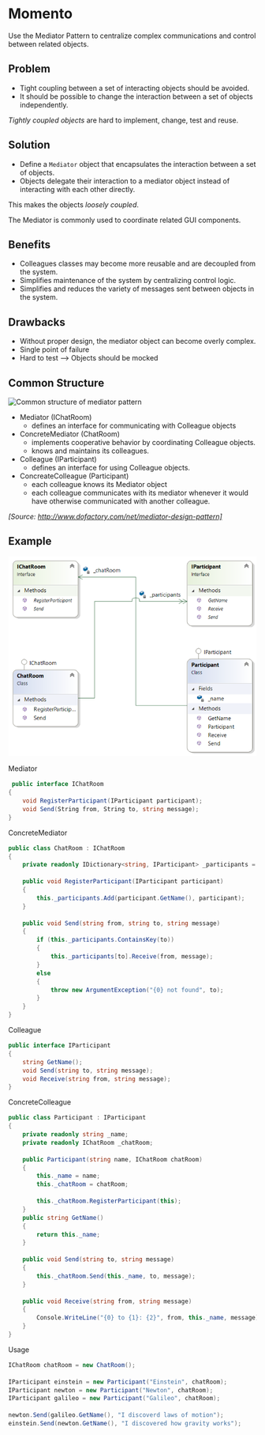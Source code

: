 ﻿# Momento

Use the Mediator Pattern to centralize complex communications and control between related objects.

## Problem

* Tight coupling between a set of interacting objects should be avoided.
* It should be possible to change the interaction between a set of objects independently.

*Tightly coupled objects* are hard to implement, change, test and reuse.

## Solution

* Define a `Mediator` object that encapsulates the interaction between a set of objects.
* Objects delegate their interaction to a mediator object instead of interacting with each other directly.

This makes the objects *loosely coupled*.

The Mediator is commonly used to coordinate related GUI components.

## Benefits

* Colleagues classes may become more reusable and are decoupled from the system.
* Simplifies maintenance of the system by centralizing control logic.
* Simplifies and reduces the variety of messages sent between objects in the system.

## Drawbacks

* Without proper design, the mediator object can become overly complex.
* Single point of failure
* Hard to test --> Objects should be mocked

## Common Structure

![Common structure of mediator pattern](https://upload.wikimedia.org/wikipedia/commons/9/92/W3sDesign_Mediator_Design_Pattern_UML.jpg)

* Mediator (IChatRoom)
  * defines an interface for communicating with Colleague objects
* ConcreteMediator (ChatRoom)
  * implements cooperative behavior by coordinating Colleague objects.
  * knows and maintains its colleagues.
* Colleague (IParticipant)
  * defines an interface for using Colleague objects.
* ConcreateColleague (Participant)
  * each colleague knows its Mediator object
  * each colleague communicates with its mediator whenever it would have otherwise communicated with another colleague.

_[Source: http://www.dofactory.com/net/mediator-design-pattern]_

## Example

![Mediator Pattern](/Diagrams/Mediator.png)

Mediator
```cs
 public interface IChatRoom
{
	void RegisterParticipant(IParticipant participant);
	void Send(String from, String to, string message);
}
```

ConcreteMediator
```cs
public class ChatRoom : IChatRoom
{
	private readonly IDictionary<string, IParticipant> _participants = new Dictionary<string, IParticipant>();

	public void RegisterParticipant(IParticipant participant)
	{
		this._participants.Add(participant.GetName(), participant);
	}

	public void Send(string from, string to, string message)
	{
		if (this._participants.ContainsKey(to))
		{
			this._participants[to].Receive(from, message);
		}
		else
		{
			throw new ArgumentException("{0} not found", to);
		}
	}
}
```

Colleague
```cs
public interface IParticipant
{
	string GetName();
	void Send(string to, string message);
	void Receive(string from, string message);
}
```

ConcreteColleague
```cs
public class Participant : IParticipant
{
	private readonly string _name;
	private readonly IChatRoom _chatRoom;

	public Participant(string name, IChatRoom chatRoom)
	{
		this._name = name;
		this._chatRoom = chatRoom;

		this._chatRoom.RegisterParticipant(this);
	}
	public string GetName()
	{
		return this._name;
	}

	public void Send(string to, string message)
	{
		this._chatRoom.Send(this._name, to, message);
	}

	public void Receive(string from, string message)
	{
		Console.WriteLine("{0} to {1}: {2}", from, this._name, message);
	}
}
```

Usage
```cs
IChatRoom chatRoom = new ChatRoom();

IParticipant einstein = new Participant("Einstein", chatRoom);
IParticipant newton = new Participant("Newton", chatRoom);
IParticipant galileo = new Participant("Galileo", chatRoom);

newton.Send(galileo.GetName(), "I discoverd laws of motion");
einstein.Send(newton.GetName(), "I discovered how gravity works");
```
